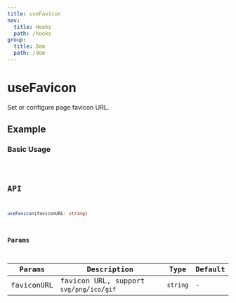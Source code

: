 ```yaml
---
title: useFavicon
nav:
  title: Hooks
  path: /hooks
group:
  title: Dom
  path: /dom
---
```


# useFavicon

Set or configure page favicon URL.

## Example

### Basic Usage

<code src="./demo/demo1.tsx" />

## API

```typescript
useFavicon(faviconURL: string)
```

### Params

| Params     | Description                                  | Type     | Default |
|------------|----------------------------------------------|----------|---------|
| faviconURL | favicon URL, support `svg`/`png`/`ico`/`gif` | `string` | -       |
